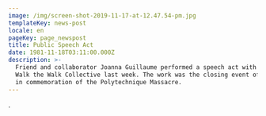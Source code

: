```yaml
---
image: /img/screen-shot-2019-11-17-at-12.47.54-pm.jpg
templateKey: news-post
locale: en
pageKey: page_newspost
title: Public Speech Act
date: 1981-11-18T03:11:00.000Z
description: >-
  Friend and collaborator Joanna Guillaume performed a speech act with Womxn
  Walk the Walk Collective last week. The work was the closing event of a walk
  in commemoration of the Polytechnique Massacre.
---
```

.
